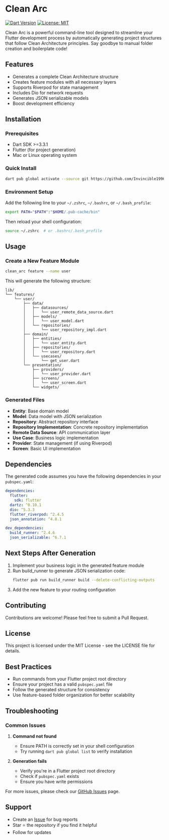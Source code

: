 # Clean Arc 

[![Dart Version](https://img.shields.io/badge/dart-%3E%3D3.3.1-blue.svg)](https://dart.dev)
[![License: MIT](https://img.shields.io/badge/License-MIT-yellow.svg)](https://opensource.org/licenses/MIT)

Clean Arc is a powerful command-line tool designed to streamline your Flutter development process by automatically generating project structures that follow Clean Architecture principles. Say goodbye to manual folder creation and boilerplate code!

## Features

- Generates a complete Clean Architecture structure
- Creates feature modules with all necessary layers
- Supports Riverpod for state management
- Includes Dio for network requests
- Generates JSON serializable models
- Boost development efficiency

## Installation

### Prerequisites

- Dart SDK >=3.3.1
- Flutter (for project generation)
- Mac or Linux operating system

### Quick Install

```bash
dart pub global activate --source git https://github.com/Invincible1996/clean_arc.git
```

### Environment Setup

Add the following line to your `~/.zshrc`, `~/.bashrc`, or `~/.bash_profile`:

```bash
export PATH="$PATH":"$HOME/.pub-cache/bin"
```

Then reload your shell configuration:

```bash
source ~/.zshrc  # or .bashrc/.bash_profile
```

## Usage

### Create a New Feature Module

```bash
clean_arc feature --name user
```

This will generate the following structure:

```
lib/
└── features/
    └── user/
        ├── data/
        │   ├── datasources/
        │   │   └── user_remote_data_source.dart
        │   ├── models/
        │   │   └── user_model.dart
        │   └── repositories/
        │       └── user_repository_impl.dart
        ├── domain/
        │   ├── entities/
        │   │   └── user_entity.dart
        │   ├── repositories/
        │   │   └── user_repository.dart
        │   └── usecases/
        │       └── get_user.dart
        └── presentation/
            ├── providers/
            │   └── user_provider.dart
            ├── screens/
            │   └── user_screen.dart
            └── widgets/
```

### Generated Files

- **Entity**: Base domain model
- **Model**: Data model with JSON serialization
- **Repository**: Abstract repository interface
- **Repository Implementation**: Concrete repository implementation
- **Remote Data Source**: API communication layer
- **Use Case**: Business logic implementation
- **Provider**: State management (if using Riverpod)
- **Screen**: Basic UI implementation

## Dependencies

The generated code assumes you have the following dependencies in your `pubspec.yaml`:

```yaml
dependencies:
  flutter:
    sdk: flutter
  dartz: ^0.10.1
  dio: ^5.3.3
  flutter_riverpod: ^2.4.5
  json_annotation: ^4.8.1

dev_dependencies:
  build_runner: ^2.4.6
  json_serializable: ^6.7.1
```

## Next Steps After Generation

1. Implement your business logic in the generated feature module
2. Run build_runner to generate JSON serialization code:
   ```bash
   flutter pub run build_runner build --delete-conflicting-outputs
   ```
3. Add the new feature to your routing configuration

## Contributing

Contributions are welcome! Please feel free to submit a Pull Request.

## License

This project is licensed under the MIT License - see the LICENSE file for details.

## Best Practices

- Run commands from your Flutter project root directory
- Ensure your project has a valid `pubspec.yaml` file
- Follow the generated structure for consistency
- Use feature-based folder organization for better scalability

## Troubleshooting

### Common Issues

1. **Command not found**
   - Ensure PATH is correctly set in your shell configuration
   - Try running `dart pub global list` to verify installation

2. **Generation fails**
   - Verify you're in a Flutter project root directory
   - Check if `pubspec.yaml` exists
   - Ensure you have write permissions

For more issues, please check our [GitHub Issues](https://github.com/Invincible1996/clean_arc/issues) page.

## Support

- Create an [Issue](https://github.com/Invincible1996/clean_arc/issues) for bug reports
- Star ⭐ the repository if you find it helpful
- Follow for updates
